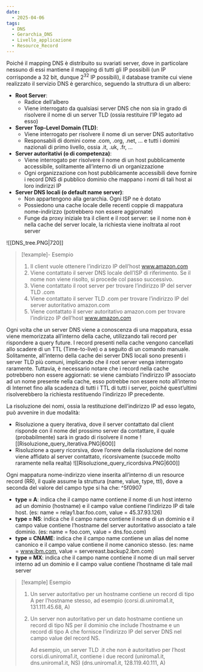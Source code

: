 ```yaml
---
date:
  - 2025-04-06
tags:
  - DNS
  - Gerarchia_DNS
  - Livello_applicazione
  - Resource_Record
---
```

Poiché il mapping DNS è distribuito su svariati server, dove in particolare nessuno di essi mantiene il mapping di tutti gli IP possibili (un IP corrisponde a 32 bit, dunque $2^{32}$ IP possibili), il database tramite cui viene realizzato il servizio DNS è gerarchico, seguendo la struttura di un albero:
- **Root Server**:
	- Radice dell’albero
	- Viene interrogato da qualsiasi server DNS che non sia in grado di risolvere il nome di un server TLD (ossia restituire l’IP legato ad esso) 
- **Server Top-Level Domain (TLD)**: 
	- Viene interrogato per risolvere il nome di un server DNS autoritativo 
	- Responsabili di domini come .com, .org, .net, ... e tutti i domini nazionali di primo livello, ossia .it, .uk, .fr, ... 
- **Server autoritativi (o di competenza)**:
	- Viene interrogato per risolvere il nome di un host pubblicamente accessibile, solitamente all’interno di un organizzazione 
	- Ogni organizzazione con host pubblicamente accessibili deve fornire i record DNS di pubblico dominio che mappano i nomi di tali host ai loro indirizzi IP 
- **Server DNS locali (o default name server)**: 
	- Non appartengono alla gerarchia. Ogni ISP ne è dotato 
	- Possiedono una cache locale delle recenti coppie di mappatura nome-indirizzo (potrebbero non essere aggiornate) 
	- Funge da proxy iniziale tra il client e il root server: se il nome non è nella cache del server locale, la richiesta viene inoltrata al root server

![[DNS_tree.PNG|720]]


> [!example]- Esempio
> 1. Il client vuole ottenere l’indirizzo IP dell’host www.amazon.com 
> 2. Viene contattato il server DNS locale dell’ISP di riferimento. Se il nome non viene risolto, si procede col passo successivo. 
> 3. Viene contattato il root server per trovare l’indirizzo IP del server TLD .com 
> 4. Viene contattato il server TLD .com per trovare l’indirizzo IP del server autoritativo amazon.com 
> 5. Viene contattato il server autoritativo amazon.com per trovare l’indirizzo IP dell’host www.amazon.com

Ogni volta che un server DNS viene a conoscenza di una mappatura, essa viene memorizzata all’interno della cache, utilizzando tali record per rispondere a query future. I record presenti nella cache vengono cancellati allo scadere di un TTL (Time-to-live) o a seguito di un comando manuale. Solitamente, all’interno della cache dei server DNS locali sono presenti i server TLD più comuni, implicando che il root server venga interrogato raramente. Tuttavia, è necessario notare che i record nella cache potrebbero non essere aggiornati: se viene cambiato l’indirizzo IP associato ad un nome presente nella cache, esso potrebbe non essere noto all’interno di Internet fino alla scadenza di tutti i TTL di tutti i server, poiché quest’ultimi risolverebbero la richiesta restituendo l’indirizzo IP precedente.

La risoluzione dei nomi, ossia la restituzione dell’indirizzo IP ad esso legato, può avvenire in due modalità: 
- Risoluzione a query iterativa, dove il server contattato dal client risponde con il nome del prossimo server da contattare, il quale (probabilmente) sarà in grado di risolvere il nome 
  ![[Risoluzione_query_iterativa.PNG|600]]
- Risoluzione a query ricorsiva, dove l’onere della risoluzione del nome viene affidato al server contattato, ricorsivamente (succede molto raramente nella realta)
  ![[Risoluzione_query_ricordsiva.PNG|600]]

Ogni mappatura nome-indirizzo viene inserita all’interno di un resource record (RR), il quale assume la struttura (name, value, type, ttl), dove a seconda del valore del campo type si ha che:  ^5f0907
- **type = A**: indica che il campo name contiene il nome di un host interno ad un dominio (hostname) e il campo value contiene l’indirizzo IP di tale host.
  (es: name = relay1.bar.foo.com, value = 45.37.93.126)
- **type = NS**: indica che il campo name contiene il nome di un dominio e il campo value contiene l’hostname del server autoritativo associato a tale dominio.
  (es: name = foo.com, value = dns.foo.com)
- **type = CNAME**: indica che il campo name contiene un alias del nome canonico e il campo value contiene il nome canonico stesso.
  (es: name = www.ibm.com, value = servereast.backup2.ibm.com) 
- **type = MX**: indica che il campo name contiene il nome di un mail server interno ad un dominio e il campo value contiene l’hostname di tale mail server 

> [!example] Esempio
> 1. Un server autoritativo per un hostname contiene un record di tipo A per l’hostname stesso, ad esempio (corsi.di.uniroma1.it, 131.111.45.68, A) 
> 2. Un server non autoritativo per un dato hostname contiene un record di tipo NS per il dominio che include l’hostname e un record di tipo A che fornisce l’indirizzo IP del server DNS nel campo value del record NS. 
>    
>    Ad esempio, un server TLD .it che non è autoritativo per l’host corsi.di.uniroma1.it, contiene i due record (uniroma1.it, dns.uniroma1.it, NS) (dns.uniroma1.it, 128.119.40.111, A)
